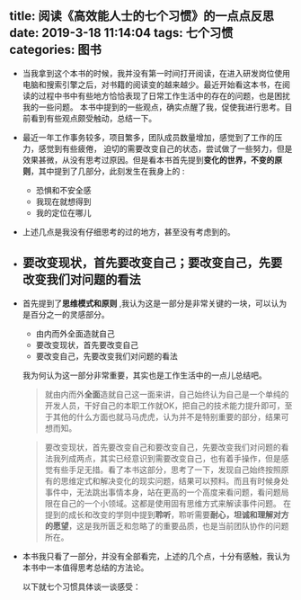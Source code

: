 title: 阅读《高效能人士的七个习惯》的一点点反思
date: 2019-3-18 11:14:04
tags: 七个习惯
categories: 图书
---

* 当我拿到这个本书的时候，我并没有第一时间打开阅读，在进入研发岗位使用电脑和搜索引擎之后，对书籍的阅读变的越来越少。最近开始看这本书，在阅读的过程中书中有些地方恰恰表现了日常工作生活中的存在的问题，也是困扰我的一些问题。
本书中提到的一些观点，确实点醒了我，促使我进行思考。目前看到有些观点颇受触动，总结一下。


* 最近一年工作事务较多，项目繁多，团队成员数量增加，感觉到了工作的压力，感觉到有些疲倦，
 迫切的需要改变自己的状态，尝试做了一些努力，但是效果甚微，从没有思考过原因。但是看本书首先提到**变化的世界，不变的原则**，其中提到了几部分，此刻发生在我身上的 : 
    + 恐惧和不安全感
    + 我现在就想得到
    + 我的定位在哪儿
   
* 上述几点是我没有仔细思考的过的地方，甚至没有考虑到的。

* ## **要改变现状，首先要改变自己；要改变自己，先要改变我们对问题的看法**

* 首先提到了**思维模式和原则** ,我认为这是一部分是非常关键的一块，可以认为是百分之一的灵感部分。
   + 由内而外全面造就自己
   + 要改变现状，首先要改变自己
   + 要改变自己，先要改变我们对问题的看法
 
  我为何认为这一部分非常重要，其实也是工作生活中的一点儿总结吧。
  > 就由内而外**全面**造就自己这一面来讲，自己始终认为自己是一个单纯的开发人员，干好自己的本职工作就OK，把自己的技术能力提升即可，至于其他的什么方面也就马马虎虎，认为并不是特别重要的部分，结果可想而知。

  > 要改变现状，首先要改变自己和要改变自己，先要改变我们对问题的看法我列成两点，其实已经意识到需要改变自己，也有着手操作，但是感觉有些手足无措。看了本书这部分，思考了一下，发现自己始终按照原有的思维定式和解决变化的现实问题，结果可以预料。而且有时候身处事件中，无法跳出事情本身，站在更高的一个高度来看问题，看问题局限在自己的一个小领域。这都是使用固有思维方式来解读事件问题。
    在提到的成长和改变的学则中提到**聆听**，聆听需要**耐心，坦诚和理解对方的愿望**，这是我所匮乏和忽略了的重要品质，也是当前团队协作的问题所在。

*   本书我只看了一部分，并没有全部看完，上述的几个点，十分有感触，我认为本书中一本值得思考总结的方法论。

    以下就七个习惯具体谈一谈感受：

